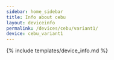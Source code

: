 ```yaml
---
sidebar: home_sidebar
title: Info about cebu
layout: deviceinfo
permalink: /devices/cebu/variant1/
device: cebu_variant1
---
```

{% include templates/device_info.md %}
